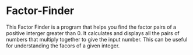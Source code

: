 # Factor-Finder
This Factor Finder is a program that helps you find the factor pairs of a positive interger greater than 0. It calculates and displays all the pairs of numbers that multiply together to give the input number. This can be useful for understanding the facors of a given integer.
